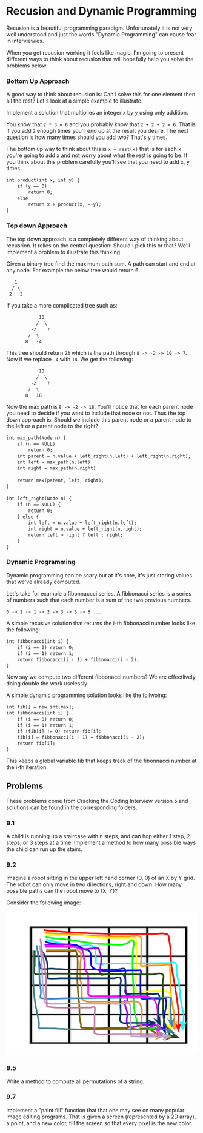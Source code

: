 # Recusion and Dynamic Programming

Recusion is a beautiful programming paradigm. Unfortunately it is not very well understood and just the words "Dynamic Programming" can cause fear in interviewies.

When you get recusion working it feels like magic. I'm going to present different ways to think about recusion that will hopefully help you solve the problems below.

### Bottom Up Approach

A good way to think about recusion is: Can I solve this for one element then all the rest? Let's look at a simple example to illustrate.

Implement a solution that multiplies an integer x by y using only addition.

You know that `2 * 3 = 6` and you probably know that `2 + 2 + 2 = 6`. That is if you add `2` enough times you'll end up at the result you desire. The next question is how many times should you add two? That's y times.

The bottom up way to think about this is `x + rest(x)` that is for each x you're going to add x and not worry about what the rest is going to be. If you think about this problem carefully you'll see that you need to add x, y times.

	int product(int x, int y) {
		if (y == 0) 
			return 0;
		else
			return x + product(x, --y);
	}

### Top down Approach

The top down approach is a completely different way of thinking about recusrion. It relies on the central question: Should I pick this or that? We'll implement a problem to illustrate this thinking.

Given a binary tree find the maximum path sum. A path can start and end at any node. For example the below tree would return 6.

   	   1
      / \
     2   3

If you take a more complicated tree such as:

                10
               /  \
	     	 -2    7
           	/  \     
	 	   8   -4    

This tree should return `23` which is the path through `8 -> -2 -> 10 -> 7`. Now if we replace `-4` with `18`. We get the following:

                10
               /  \
	     	 -2    7
           	/  \     
	 	   8   18   

Now the max path is `8 -> -2 -> 18`. You'll notice that for each parent node you need to decide if you want to include that node or not. Thus the top down approach is: Should we include this parent node or a parent node to the left or a parent node to the right?

	int max_path(Node n) {
		if (n == NULL)
			return 0;
		int parent = n.value + left_right(n.left) + left_right(n.right);
		int left = max_path(n.left)
		int right = max_path(n.right)

		return max(parent, left, right);
	}

	int left_right(Node n) {
		if (n == NULL) {
			return 0;
		} else {
			int left = n.value + left_right(n.left);
			int right = n.value + left_right(n.right);
			return left > right ? left : right;
		}
	}

### Dynamic Programming

Dynamic programming can be scary but at it's core, it's just storing values that we've already computed.

Let's take for example a fibonnaccci series. A fibbonacci series is a series of numbers such that each number is a sum of the two previous numbers. 

	0 -> 1 -> 1 -> 2 -> 3 -> 5 -> 8 ...

A simple recusive solution that returns the i-th fibbonacci number looks like the following:

	int fibbonacci(int i) {
		if (i == 0) return 0;
		if (i == 1) return 1;
		return fibbonacci(i - 1) + fibbonacci(i - 2);
	}

Now say we compute two different fibbonacci numbers? We are effectlively doing double the work uselessly.

A simple dynamic programming solution looks like the follwoing:

	int fib[] = new int[max];
	int fibbonacci(int i) {
		if (i == 0) return 0;
		if (i == 1) return 1;
		if (fib[i] != 0) return fib[i];
		fib[i] = fibbonacci(i - 1) + fibbonacci(i - 2);
		return fib[i];
	}

This keeps a global variable fib that keeps track of the fibonnacci number at the i-th iteration.

## Problems

These problems come from Cracking the Coding Interview version 5 and solutions can be found in the corresponding folders.

### 9.1

A child is running up a staircase with n steps, and can hop either 1 step, 2 steps, or 3 steps at a time. Implement a method to how many possible ways the child can run up the stairs.

### 9.2

Imagine a robot sitting in the upper left hand corner (0, 0) of an X by Y grid. The robot can only move in two directions, right and down. How many possible paths can the robot move to (X, Y)?

Consider the following image:

![Possible Paths](https://raw.githubusercontent.com/BUILDS-/builds-workshops/master/recursion/9.2/robot_paths.png)

### 9.5

Write a method to compute all permutations of a string.

### 9.7

Implement a "paint fill" function that that one may see on many popular image editing programs. That is given a screen (represented by a 2D array), a point, and a new color, fill the screen so that every pixel is the new color.